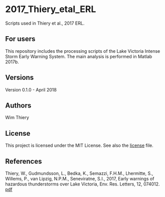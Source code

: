 # 2017_Thiery_etal_ERL

Scripts used in Thiery et al., 2017 ERL. 

## For users
This repository includes the processing scripts of the Lake Victoria Intense Storm Early Warning System. The main analysis is performed in Matlab 2017b.

## Versions
Version 0.1.0 - April 2018

## Authors
Wim Thiery

## License
This project is licensed under the MIT License. See also the [license](./license) file.

## References

Thiery, W., Gudmundsson, L., Bedka, K., Semazzi, F.H.M., Lhermitte, S., Willems, P., van Lipzig, N.P.M., Seneviratne, S.I., 2017, Early warnings of hazardous thunderstorms over Lake Victoria, Env. Res. Letters, 12, 074012. 
[pdf](https://vub-my.sharepoint.com/personal/wim_thiery_vub_be/_layouts/15/onedrive.aspx?id=%2Fpersonal%2Fwim%5Fthiery%5Fvub%5Fbe%2FDocuments%2Fpublic%2Fwebsite%2Fpapers%5FWT%2FThiery%5Fetal%5F2017%5FERL%2Epdf&parent=%2Fpersonal%2Fwim%5Fthiery%5Fvub%5Fbe%2FDocuments%2Fpublic%2Fwebsite%2Fpapers%5FWT&slrid=1fde639e%2Dd033%2D5000%2D7b3c%2D56d8d6fc95fa)